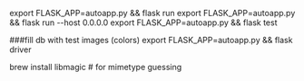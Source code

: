 export FLASK_APP=autoapp.py && flask run
export FLASK_APP=autoapp.py && flask run --host 0.0.0.0
export FLASK_APP=autoapp.py && flask test

###fill db with test images (colors)
export FLASK_APP=autoapp.py && flask driver

brew install libmagic # for mimetype guessing
